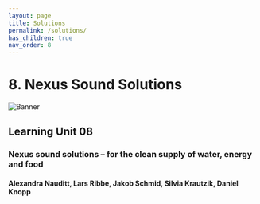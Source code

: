 ```yaml
---
layout: page
title: Solutions
permalink: /solutions/
has_children: true
nav_order: 8
---
```

# **8. Nexus Sound Solutions**

![Banner](/water-dimensions.png)

## Learning Unit 08
### Nexus sound solutions – for the clean supply of water, energy and food
#### Alexandra Nauditt, Lars Ribbe, Jakob Schmid, Silvia Krautzik, Daniel Knopp
<br/> <br/>
